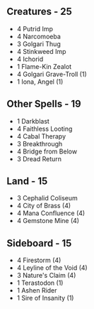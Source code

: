 ## Creatures - 25
* 4 Putrid Imp
* 4 Narcomoeba
* 3 Golgari Thug
* 4 Stinkweed Imp
* 4 Ichorid
* 1 Flame-Kin Zealot
* 4 Golgari Grave-Troll (1)
* 1 Iona, Angel (1)

## Other Spells - 19 
* 1 Darkblast
* 4 Faithless Looting
* 4 Cabal Therapy
* 3 Breakthrough
* 4 Bridge from Below
* 3 Dread Return

## Land - 15
* 3 Cephalid Coliseum
* 4 City of Brass (4)
* 4 Mana Confluence (4)
* 4 Gemstone Mine (4)

## Sideboard - 15
* 4 Firestorm (4)
* 4 Leyline of the Void (4)
* 3 Nature's Claim (4)
* 1 Terastodon (1)
* 1 Ashen Rider
* 1 Sire of Insanity (1)
